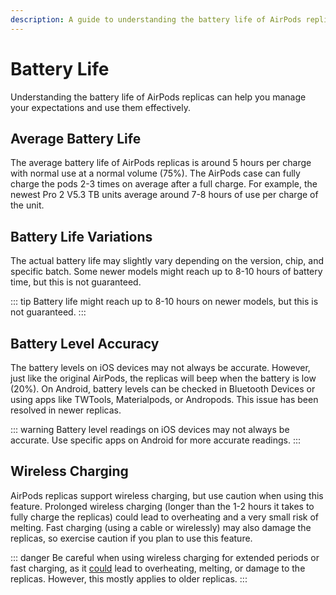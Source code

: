 ```yaml
---
description: A guide to understanding the battery life of AirPods replicas, including variations in life span, battery level accuracy, and precautions for wireless charging.
---
```


# Battery Life

Understanding the battery life of AirPods replicas can help you manage your expectations and use them effectively.

## Average Battery Life

The average battery life of AirPods replicas is around 5 hours per charge with normal use at a normal volume (75%). The AirPods case can fully charge the pods 2-3 times on average after a full charge. For example, the newest Pro 2 V5.3 TB units average around 7-8 hours of use per charge of the unit. 

## Battery Life Variations

The actual battery life may slightly vary depending on the version, chip, and specific batch. Some newer models might reach up to 8-10 hours of battery time, but this is not guaranteed.

::: tip
Battery life might reach up to 8-10 hours on newer models, but this is not guaranteed.
:::

## Battery Level Accuracy

The battery levels on iOS devices may not always be accurate. However, just like the original AirPods, the replicas will beep when the battery is low (20%). On Android, battery levels can be checked in Bluetooth Devices or using apps like TWTools, Materialpods, or Andropods. This issue has been resolved in newer replicas.

::: warning
Battery level readings on iOS devices may not always be accurate. Use specific apps on Android for more accurate readings.
:::

## Wireless Charging

AirPods replicas support wireless charging, but use caution when using this feature. Prolonged wireless charging (longer than the 1-2 hours it takes to fully charge the replicas) could lead to overheating and a very small risk of melting. Fast charging (using a cable or wirelessly) may also damage the replicas, so exercise caution if you plan to use this feature.

::: danger
Be careful when using wireless charging for extended periods or fast charging, as it <ins>could</ins> lead to overheating, melting, or damage to the replicas. However, this mostly applies to older replicas.
:::

